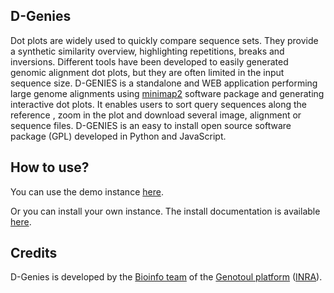D-Genies
--------

Dot plots are widely used to quickly compare sequence sets. They provide a synthetic similarity overview, highlighting repetitions, breaks and inversions. Different tools have been developed to easily generated genomic alignment dot plots, but they are often limited in the input sequence size. D-GENIES is a standalone and WEB application performing large genome alignments using [minimap2](https://github.com/lh3/minimap2) software package and generating interactive dot plots. It enables users to sort query sequences along the reference , zoom in the plot and download several image, alignment or sequence files. D-GENIES is an easy to install open source software package (GPL) developed in Python and JavaScript.

How to use?
-----------

You can use the demo instance [here](http://dgenies.toulouse.inra.fr).

Or you can install your own instance. The install documentation is available [here](http://dgenies.toulouse.inra.fr/install).

Credits
-------

D-Genies is developed by the [Bioinfo team](http://bioinfo.genotoul.fr/index.php/about-us/) of the [Genotoul platform](http://www.genotoul.fr/) ([INRA](http://www.inra.fr/)).